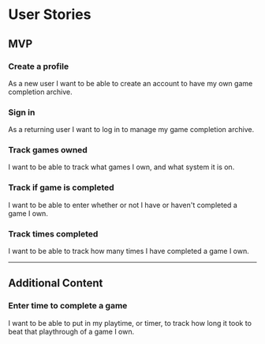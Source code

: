 # User Stories

## MVP

### Create a profile

As a new user I want to be able to create an account to have my own game completion archive.

### Sign in

As a returning user I want to log in to manage my game completion archive.

### Track games owned

I want to be able to track what games I own, and what system it is on.

### Track if game is completed

I want to be able to enter whether or not I have or haven't completed a game I own.

### Track times completed

I want to be able to track how many times I have completed a game I own.

------------------------------------------------------------------------------------------------------------------------------------------------

## Additional Content

### Enter time to complete a game

I want to be able to put in my playtime, or timer, to track how long it took to beat that playthrough of a game I own.